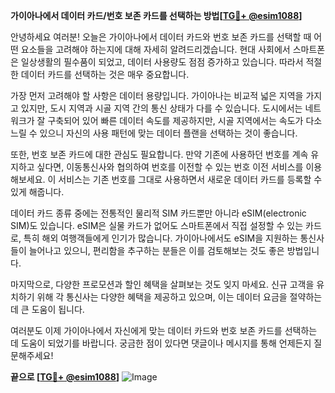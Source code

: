 **가이아나에서 데이터 카드/번호 보존 카드를 선택하는 방법[[TG💪+ @esim1088](https://t.me/s/esim1088)]**

안녕하세요 여러분! 오늘은 가이아나에서 데이터 카드와 번호 보존 카드를 선택할 때 어떤 요소들을 고려해야 하는지에 대해 자세히 알려드리겠습니다. 현대 사회에서 스마트폰은 일상생활의 필수품이 되었고, 데이터 사용량도 점점 증가하고 있습니다. 따라서 적절한 데이터 카드를 선택하는 것은 매우 중요합니다.

가장 먼저 고려해야 할 사항은 데이터 용량입니다. 가이아나는 비교적 넓은 지역을 가지고 있지만, 도시 지역과 시골 지역 간의 통신 상태가 다를 수 있습니다. 도시에서는 네트워크가 잘 구축되어 있어 빠른 데이터 속도를 제공하지만, 시골 지역에서는 속도가 다소 느릴 수 있으니 자신의 사용 패턴에 맞는 데이터 플랜을 선택하는 것이 좋습니다.

또한, 번호 보존 카드에 대한 관심도 필요합니다. 만약 기존에 사용하던 번호를 계속 유지하고 싶다면, 이동통신사와 협의하여 번호를 이전할 수 있는 번호 이전 서비스를 이용해보세요. 이 서비스는 기존 번호를 그대로 사용하면서 새로운 데이터 카드를 등록할 수 있게 해줍니다.

데이터 카드 종류 중에는 전통적인 물리적 SIM 카드뿐만 아니라 eSIM(electronic SIM)도 있습니다. eSIM은 실물 카드가 없어도 스마트폰에서 직접 설정할 수 있는 카드로, 특히 해외 여행객들에게 인기가 많습니다. 가이아나에서도 eSIM을 지원하는 통신사들이 늘어나고 있으니, 편리함을 추구하는 분들은 이를 검토해보는 것도 좋은 방법입니다.

마지막으로, 다양한 프로모션과 할인 혜택을 살펴보는 것도 잊지 마세요. 신규 고객을 유치하기 위해 각 통신사는 다양한 혜택을 제공하고 있으며, 이는 데이터 요금을 절약하는 데 큰 도움이 됩니다.

여러분도 이제 가이아나에서 자신에게 맞는 데이터 카드와 번호 보존 카드를 선택하는 데 도움이 되었기를 바랍니다. 궁금한 점이 있다면 댓글이나 메시지를 통해 언제든지 질문해주세요!

**끝으로 [[TG💪+ @esim1088](https://t.me/s/esim1088)]**
![Image](https://i.postimg.cc/Y0z9fWf4/image.png)